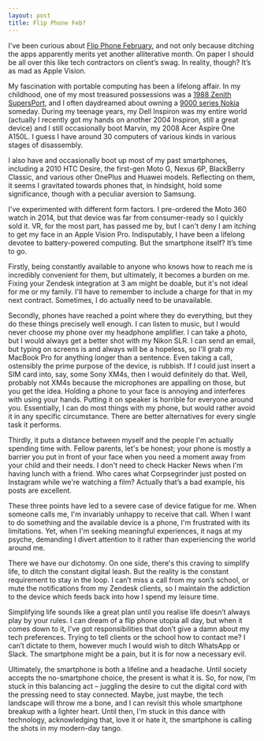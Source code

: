 ```yaml
---
layout: post
title: Flip Phone Feb?
---
```


I've been curious about [Flip Phone February](https://www.notion.so/How-to-Quit-Your-Smartphone-The-New-York-Times-36d2c019930e4f3b97d5432a55363f9b?pvs=21), and not only because ditching the apps apparently merits yet another alliterative month. On paper I should be all over this like tech contractors on client’s swag. In reality, though? It’s as mad as Apple Vision.

My fascination with portable computing has been a lifelong affair<!--excerpt-end-->. In my childhood, one of my most treasured possessions was a [1988 Zenith SupersPort](https://en.wikipedia.org/wiki/Zenith_SupersPort), and I often daydreamed about owning a [9000 series Nokia](https://en.wikipedia.org/wiki/Nokia_9000_Communicator) someday. During my teenage years, my Dell Inspiron was my entire world (actually I recently got my hands on another 2004 Inspiron, still a great device) and I still occasionally boot Marvin, my 2008 Acer Aspire One A150L. I guess I have around 30 computers of various kinds in various stages of disassembly.

I also have and occasionally boot up most of my past smartphones, including a 2010 HTC Desire, the first-gen Moto G, Nexus 6P, BlackBerry Classic, and various other OnePlus and Huawei models. Reflecting on them, it seems I gravitated towards phones that, in hindsight, hold some significance, though with a peculiar aversion to Samsung.

I've experimented with different form factors. I pre-ordered the Moto 360 watch in 2014, but that device was far from consumer-ready so I quickly sold it. VR, for the most part, has passed me by, but I can't deny I am itching to get my face in an Apple Vision Pro. Indisputably, I have been a lifelong devotee to battery-powered computing. But the smartphone itself? It’s time to go.

Firstly, being constantly available to anyone who knows how to reach me is incredibly convenient for them, but ultimately, it becomes a burden on me. Fixing your Zendesk integration at 3 am might be doable, but it's not ideal for me or my family. I'll have to remember to include a charge for that in my next contract. Sometimes, I do actually need to be unavailable.

Secondly, phones have reached a point where they do everything, but they do these things precisely well enough. I can listen to music, but I would never choose my phone over my headphone amplifier. I can take a photo, but I would always get a better shot with my Nikon SLR. I can send an email, but typing on screens is and always will be a hopeless, so I'll grab my MacBook Pro for anything longer than a sentence. Even taking a call, ostensibly the prime purpose of the device, is rubbish. If I could just insert a SIM card into, say, some Sony XM4s, then I would definitely do that. Well, probably not XM4s because the microphones are appalling on those, but you get the idea. Holding a phone to your face is annoying and interferes with using your hands. Putting it on speaker is horrible for everyone around you. Essentially, I can do most things with my phone, but would rather avoid it in any specific circumstance. There are better alternatives for every single task it performs.

Thirdly, it puts a distance between myself and the people I'm actually spending time with. Fellow parents, let's be honest; your phone is mostly a barrier you put in front of your face when you need a moment away from your child and their needs. I don't need to check Hacker News when I'm having lunch with a friend. Who cares what Corpsegrinder just posted on Instagram while we're watching a film? Actually that’s a bad example, his posts are excellent.

These three points have led to a severe case of device fatigue for me. When someone calls me, I'm invariably unhappy to receive that call. When I want to do something and the available device is a phone, I'm frustrated with its limitations. Yet, when I'm seeking meaningful experiences, it nags at my psyche, demanding I divert attention to it rather than experiencing the world around me.

There we have our dichotomy. On one side, there's this craving to simplify life, to ditch the constant digital leash. But the reality is the constant requirement to stay in the loop. I can’t miss a call from my son’s school, or mute the notifications from my Zendesk clients, so I maintain the addiction to the device which feeds back into how I spend my leisure time.

Simplifying life sounds like a great plan until you realise life doesn’t always play by your rules. I can dream of a flip phone utopia all day, but when it comes down to it, I've got responsibilities that don’t give a damn about my tech preferences. Trying to tell clients or the school how to contact me? I can’t dictate to them, however much I would wish to ditch WhatsApp or Slack. The smartphone might be a pain, but it is for now a necessary evil.

Ultimately, the smartphone is both a lifeline and a headache. Until society accepts the no-smartphone choice, the present is what it is. So, for now, I’m stuck in this balancing act – juggling the desire to cut the digital cord with the pressing need to stay connected. Maybe, just maybe, the tech landscape will throw me a bone, and I can revisit this whole smartphone breakup with a lighter heart. Until then, I'm stuck in this dance with technology, acknowledging that, love it or hate it, the smartphone is calling the shots in my modern-day tango.
